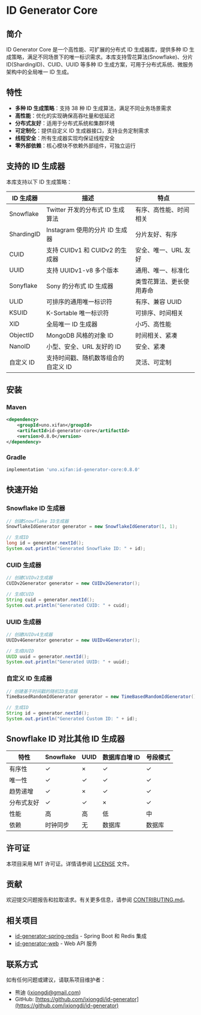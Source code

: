 # ID Generator Core

## 简介

ID Generator Core 是一个高性能、可扩展的分布式 ID 生成器库，提供多种 ID 生成策略，满足不同场景下的唯一标识需求。本库支持雪花算法(Snowflake)、分片 ID(ShardingID)、CUID、UUID 等多种 ID 生成方案，可用于分布式系统、微服务架构中的全局唯一 ID 生成。

## 特性

- **多种 ID 生成策略**：支持 38 种 ID 生成算法，满足不同业务场景需求
- **高性能**：优化的实现确保高吞吐量和低延迟
- **分布式友好**：适用于分布式系统和集群环境
- **可定制化**：提供自定义 ID 生成器接口，支持业务定制需求
- **线程安全**：所有生成器实现均保证线程安全
- **零外部依赖**：核心模块不依赖外部组件，可独立运行

## 支持的 ID 生成器

本库支持以下 ID 生成策略：

| ID 生成器  | 描述                                | 特点                     |
| ---------- | ----------------------------------- | ------------------------ |
| Snowflake  | Twitter 开发的分布式 ID 生成算法    | 有序、高性能、时间相关   |
| ShardingID | Instagram 使用的分片 ID 生成器      | 分片友好、有序           |
| CUID       | 支持 CUIDv1 和 CUIDv2 的生成器      | 安全、唯一、URL 友好     |
| UUID       | 支持 UUIDv1-v8 多个版本             | 通用、唯一、标准化       |
| Sonyflake  | Sony 的分布式 ID 生成器             | 类雪花算法、更长使用寿命 |
| ULID       | 可排序的通用唯一标识符              | 有序、兼容 UUID          |
| KSUID      | K-Sortable 唯一标识符               | 可排序、时间相关         |
| XID        | 全局唯一 ID 生成器                  | 小巧、高性能             |
| ObjectID   | MongoDB 风格的对象 ID               | 时间相关、紧凑           |
| NanoID     | 小型、安全、URL 友好的 ID           | 安全、紧凑               |
| 自定义 ID  | 支持时间戳、随机数等组合的自定义 ID | 灵活、可定制             |

## 安装

### Maven

```xml
<dependency>
    <groupId>uno.xifan</groupId>
    <artifactId>id-generator-core</artifactId>
    <version>0.8.0</version>
</dependency>
```

### Gradle

```groovy
implementation 'uno.xifan:id-generator-core:0.8.0'
```

## 快速开始

### Snowflake ID 生成器

```java
// 创建Snowflake ID生成器
SnowflakeIdGenerator generator = new SnowflakeIdGenerator(1, 1);

// 生成ID
long id = generator.nextId();
System.out.println("Generated Snowflake ID: " + id);
```

### CUID 生成器

```java
// 创建CUIDv2生成器
CUIDv2Generator generator = new CUIDv2Generator();

// 生成CUID
String cuid = generator.nextId();
System.out.println("Generated CUID: " + cuid);
```

### UUID 生成器

```java
// 创建UUIDv4生成器
UUIDv4Generator generator = new UUIDv4Generator();

// 生成UUID
UUID uuid = generator.nextId();
System.out.println("Generated UUID: " + uuid);
```

### 自定义 ID 生成器

```java
// 创建基于时间戳的随机ID生成器
TimeBasedRandomIdGenerator generator = new TimeBasedRandomIdGenerator();

// 生成ID
String id = generator.nextId();
System.out.println("Generated Custom ID: " + id);
```

## Snowflake ID 对比其他 ID 生成器

| 特性       | Snowflake | UUID | 数据库自增 ID | 号段模式 |
| ---------- | --------- | ---- | ------------- | -------- |
| 有序性     | ✓         | ×    | ✓             | ✓        |
| 唯一性     | ✓         | ✓    | ✓             | ✓        |
| 趋势递增   | ✓         | ×    | ✓             | ✓        |
| 分布式友好 | ✓         | ✓    | ×             | ✓        |
| 性能       | 高        | 高   | 低            | 中       |
| 依赖       | 时钟同步  | 无   | 数据库        | 数据库   |

## 许可证

本项目采用 MIT 许可证。详情请参阅 [LICENSE](../LICENSE) 文件。

## 贡献

欢迎提交问题报告和拉取请求。有关更多信息，请参阅 [CONTRIBUTING.md](../CONTRIBUTING.md)。

## 相关项目

- [id-generator-spring-redis](../id-generator-spring-redis) - Spring Boot 和 Redis 集成
- [id-generator-web](../id-generator-web) - Web API 服务

## 联系方式

如有任何问题或建议，请联系项目维护者：

- 熊迪 (ixiongdi@gmail.com)
- GitHub: [https://github.com/ixiongdi/id-generator](https://github.com/ixiongdi/id-generator)
